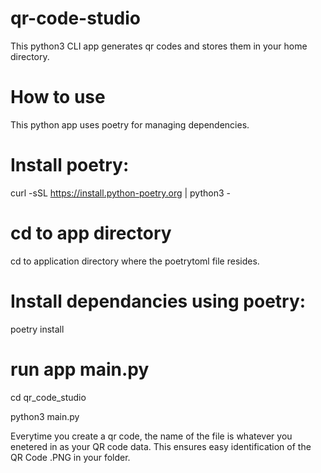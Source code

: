 # qr-code-studio
This python3 CLI app generates qr codes and stores them in your home directory.  

# How to use
This python app uses poetry for managing dependencies.

# Install poetry: 
curl -sSL https://install.python-poetry.org | python3 -
# cd to app directory
cd to application directory where the poetrytoml file resides.

# Install dependancies using poetry:
poetry install

# run app main.py
cd qr_code_studio

python3 main.py


Everytime you create a qr code, the name of the file is whatever you enetered in as your QR code data. This ensures easy identification of the QR Code .PNG in your folder. 
